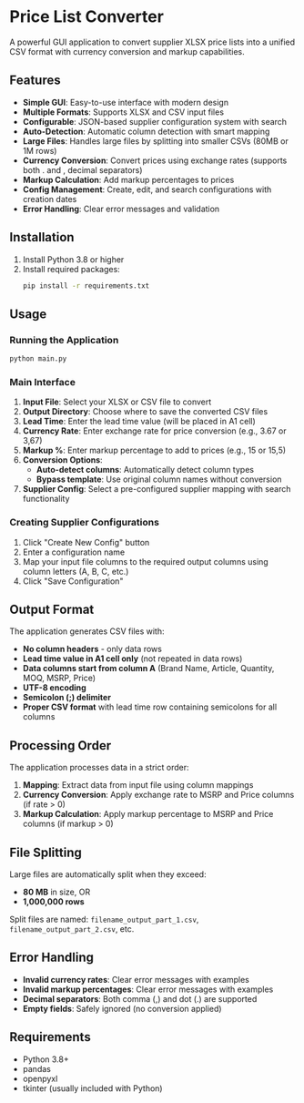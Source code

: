# Price List Converter

A powerful GUI application to convert supplier XLSX price lists into a unified CSV format with currency conversion and markup capabilities.

## Features

- **Simple GUI**: Easy-to-use interface with modern design
- **Multiple Formats**: Supports XLSX and CSV input files
- **Configurable**: JSON-based supplier configuration system with search
- **Auto-Detection**: Automatic column detection with smart mapping
- **Large Files**: Handles large files by splitting into smaller CSVs (80MB or 1M rows)
- **Currency Conversion**: Convert prices using exchange rates (supports both . and , decimal separators)
- **Markup Calculation**: Add markup percentages to prices
- **Config Management**: Create, edit, and search configurations with creation dates
- **Error Handling**: Clear error messages and validation

## Installation

1. Install Python 3.8 or higher
2. Install required packages:
   ```bash
   pip install -r requirements.txt
   ```

## Usage

### Running the Application

```bash
python main.py
```

### Main Interface

1. **Input File**: Select your XLSX or CSV file to convert
2. **Output Directory**: Choose where to save the converted CSV files
3. **Lead Time**: Enter the lead time value (will be placed in A1 cell)
4. **Currency Rate**: Enter exchange rate for price conversion (e.g., 3.67 or 3,67)
5. **Markup %**: Enter markup percentage to add to prices (e.g., 15 or 15,5)
6. **Conversion Options**:
   - **Auto-detect columns**: Automatically detect column types
   - **Bypass template**: Use original column names without conversion
7. **Supplier Config**: Select a pre-configured supplier mapping with search functionality

### Creating Supplier Configurations

1. Click "Create New Config" button
2. Enter a configuration name
3. Map your input file columns to the required output columns using column letters (A, B, C, etc.)
4. Click "Save Configuration"

## Output Format

The application generates CSV files with:
- **No column headers** - only data rows
- **Lead time value in A1 cell only** (not repeated in data rows)
- **Data columns start from column A** (Brand Name, Article, Quantity, MOQ, MSRP, Price)
- **UTF-8 encoding**
- **Semicolon (;) delimiter**
- **Proper CSV format** with lead time row containing semicolons for all columns

## Processing Order

The application processes data in a strict order:
1. **Mapping**: Extract data from input file using column mappings
2. **Currency Conversion**: Apply exchange rate to MSRP and Price columns (if rate > 0)
3. **Markup Calculation**: Apply markup percentage to MSRP and Price columns (if markup > 0)

## File Splitting

Large files are automatically split when they exceed:
- **80 MB** in size, OR
- **1,000,000 rows**

Split files are named: `filename_output_part_1.csv`, `filename_output_part_2.csv`, etc.

## Error Handling

- **Invalid currency rates**: Clear error messages with examples
- **Invalid markup percentages**: Clear error messages with examples
- **Decimal separators**: Both comma (,) and dot (.) are supported
- **Empty fields**: Safely ignored (no conversion applied)

## Requirements

- Python 3.8+
- pandas
- openpyxl
- tkinter (usually included with Python)